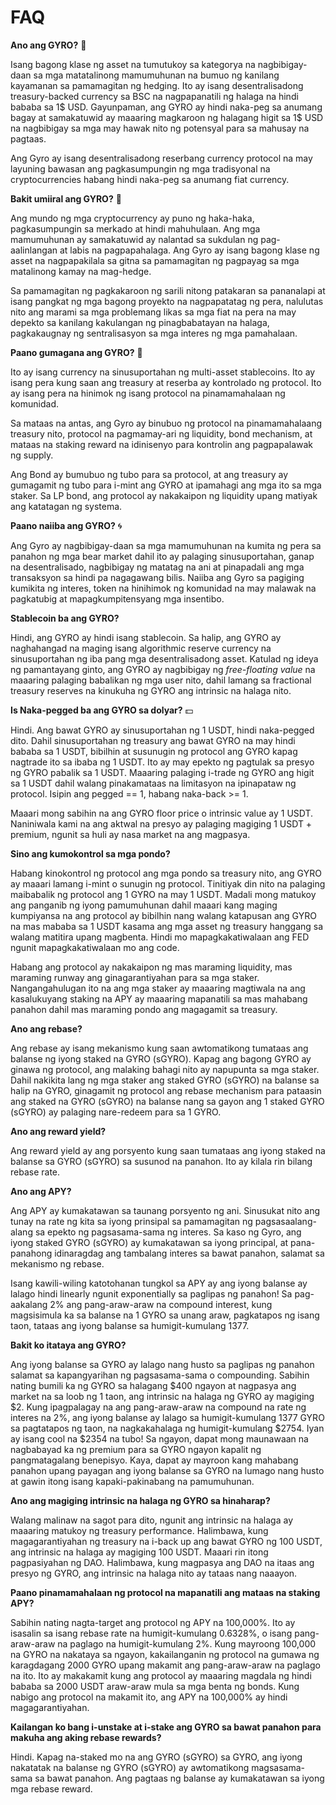 # FAQ

**Ano ang GYRO?** 🧬

Isang bagong klase ng asset na tumutukoy sa kategorya na nagbibigay-daan sa mga matatalinong mamumuhunan na bumuo ng kanilang kayamanan sa pamamagitan ng hedging. Ito ay isang desentralisadong treasury-backed currency sa BSC na nagpapanatili ng halaga na hindi bababa sa 1$ USD. Gayunpaman, ang GYRO ay hindi naka-peg sa anumang bagay at samakatuwid ay maaaring magkaroon ng halagang higit sa 1$ USD na nagbibigay sa mga may hawak nito ng potensyal para sa mahusay na pagtaas.

Ang Gyro ay isang desentralisadong reserbang currency protocol na may layuning bawasan ang pagkasumpungin ng mga tradisyonal na cryptocurrencies habang hindi naka-peg sa anumang fiat currency.

**Bakit umiiral ang GYRO?** 🔬

Ang mundo ng mga cryptocurrency ay puno ng haka-haka, pagkasumpungin sa merkado at hindi mahuhulaan. Ang mga mamumuhunan ay samakatuwid ay nalantad sa sukdulan ng pag-aalinlangan at labis na pagpapahalaga. Ang Gyro ay isang bagong klase ng asset na nagpapakilala sa gitna sa pamamagitan ng pagpayag sa mga matalinong kamay na mag-hedge.

Sa pamamagitan ng pagkakaroon ng sarili nitong patakaran sa pananalapi at isang pangkat ng mga bagong proyekto na nagpapatatag ng pera, nalulutas nito ang marami sa mga problemang likas sa mga fiat na pera na may depekto sa kanilang kakulangan ng pinagbabatayan na halaga, pagkakaugnay ng sentralisasyon sa mga interes ng mga pamahalaan.

**Paano gumagana ang GYRO?** 🔮

Ito ay isang currency na sinusuportahan ng multi-asset stablecoins. Ito ay isang pera kung saan ang treasury at reserba ay kontrolado ng protocol. Ito ay isang pera na hinimok ng isang protocol na pinamamahalaan ng komunidad.

Sa mataas na antas, ang Gyro ay binubuo ng protocol na pinamamahalaang treasury nito, protocol na pagmamay-ari ng liquidity, bond mechanism, at mataas na staking reward na idinisenyo para kontrolin ang pagpapalawak ng supply.

Ang Bond ay bumubuo ng tubo para sa protocol, at ang treasury ay gumagamit ng tubo para i-mint ang GYRO at ipamahagi ang mga ito sa mga staker. Sa LP bond, ang protocol ay nakakaipon ng liquidity upang matiyak ang katatagan ng systema.

**Paano naiiba ang GYRO?** 🌀

Ang Gyro ay nagbibigay-daan sa mga mamumuhunan na kumita ng pera sa panahon ng mga bear market dahil ito ay palaging sinusuportahan, ganap na desentralisado, nagbibigay ng matatag na ani at pinapadali ang mga transaksyon sa hindi pa nagagawang bilis. Naiiba ang Gyro sa pagiging kumikita ng interes, token na hinihimok ng komunidad na may malawak na pagkatubig at mapagkumpitensyang mga insentibo.

**Stablecoin ba ang GYRO?**

Hindi, ang GYRO ay hindi isang stablecoin. Sa halip, ang GYRO ay naghahangad na maging isang algorithmic reserve currency na sinusuportahan ng iba pang mga desentralisadong asset. Katulad ng ideya ng pamantayang ginto, ang GYRO ay nagbibigay ng _free-floating value_ na maaaring palaging babalikan ng mga user nito, dahil lamang sa fractional treasury reserves na kinukuha ng GYRO ang intrinsic na halaga nito.

**Is Naka-pegged ba ang GYRO sa dolyar?** 💵

Hindi. Ang bawat GYRO ay sinusuportahan ng 1 USDT, hindi naka-pegged dito. Dahil sinusuportahan ng treasury ang bawat GYRO na may hindi bababa sa 1 USDT, bibilhin at susunugin ng protocol ang GYRO kapag nagtrade ito sa ibaba ng 1 USDT. Ito ay may epekto ng pagtulak sa presyo ng GYRO pabalik sa 1 USDT. Maaaring palaging i-trade ng GYRO ang higit sa 1 USDT dahil walang pinakamataas na limitasyon na ipinapataw ng protocol. Isipin ang pegged == 1, habang naka-back >= 1.

Maaari mong sabihin na ang GYRO floor price o intrinsic value ay 1 USDT. Naniniwala kami na ang aktwal na presyo ay palaging magiging 1 USDT + premium, ngunit sa huli ay nasa market na ang magpasya.

**Sino ang kumokontrol sa mga pondo?**

Habang kinokontrol ng protocol ang mga pondo sa treasury nito, ang GYRO ay maaari lamang i-mint o sunugin ng protocol. Tinitiyak din nito na palaging maibabalik ng protocol ang 1 GYRO na may 1 USDT. Madali mong matukoy ang panganib ng iyong pamumuhunan dahil maaari kang maging kumpiyansa na ang protocol ay bibilhin nang walang katapusan ang GYRO na mas mababa sa 1 USDT kasama ang mga asset ng treasury hanggang sa walang matitira upang magbenta. Hindi mo mapagkakatiwalaan ang FED ngunit mapagkakatiwalaan mo ang code.

Habang ang protocol ay nakakaipon ng mas maraming liquidity, mas maraming runway ang ginagarantiyahan para sa mga staker. Nangangahulugan ito na ang mga staker ay maaaring magtiwala na ang kasalukuyang staking na APY ay maaaring mapanatili sa mas mahabang panahon dahil mas maraming pondo ang magagamit sa treasury.

**Ano ang rebase?**

Ang rebase ay isang mekanismo kung saan awtomatikong tumataas ang balanse ng iyong staked na GYRO (sGYRO). Kapag ang bagong GYRO ay ginawa ng protocol, ang malaking bahagi nito ay napupunta sa mga staker. Dahil nakikita lang ng mga staker ang staked GYRO (sGYRO) na balanse sa halip na GYRO, ginagamit ng protocol ang rebase mechanism para pataasin ang staked na GYRO (sGYRO) na balanse nang sa gayon ang 1 staked GYRO (sGYRO) ay palaging nare-redeem para sa 1 GYRO.

**Ano ang reward yield?**

Ang reward yield ay ang porsyento kung saan tumataas ang iyong staked na balanse sa GYRO (sGYRO) sa susunod na panahon. Ito ay kilala rin bilang rebase rate.

**Ano ang APY?**

Ang APY ay kumakatawan sa taunang porsyento ng ani. Sinusukat nito ang tunay na rate ng kita sa iyong prinsipal sa pamamagitan ng pagsasaalang-alang sa epekto ng pagsasama-sama ng interes. Sa kaso ng Gyro, ang iyong staked GYRO (sGYRO) ay kumakatawan sa iyong principal, at pana-panahong idinaragdag ang tambalang interes sa bawat panahon, salamat sa mekanismo ng rebase.

Isang kawili-wiling katotohanan tungkol sa APY ay ang iyong balanse ay lalago hindi linearly ngunit exponentially sa paglipas ng panahon! Sa pag-aakalang 2% ang pang-araw-araw na compound interest, kung magsisimula ka sa balanse na 1 GYRO sa unang araw, pagkatapos ng isang taon, tataas ang iyong balanse sa humigit-kumulang 1377.

**Bakit ko itataya ang GYRO?**

Ang iyong balanse sa GYRO ay lalago nang husto sa paglipas ng panahon salamat sa kapangyarihan ng pagsasama-sama o compounding. Sabihin nating bumili ka ng GYRO sa halagang $400 ngayon at nagpasya ang market na sa loob ng 1 taon, ang intrinsic na halaga ng GYRO ay magiging $2. Kung ipagpalagay na ang pang-araw-araw na compound na rate ng interes na 2%, ang iyong balanse ay lalago sa humigit-kumulang 1377 GYRO sa pagtatapos ng taon, na nagkakahalaga ng humigit-kumulang $2754. Iyan ay isang cool na $2354 na tubo! Sa ngayon, dapat mong maunawaan na nagbabayad ka ng premium para sa GYRO ngayon kapalit ng pangmatagalang benepisyo. Kaya, dapat ay mayroon kang mahabang panahon upang payagan ang iyong balanse sa GYRO na lumago nang husto at gawin itong isang kapaki-pakinabang na pamumuhunan.

**Ano ang magiging intrinsic na halaga ng GYRO sa hinaharap?**

Walang malinaw na sagot para dito, ngunit ang intrinsic na halaga ay maaaring matukoy ng treasury performance. Halimbawa, kung magagarantiyahan ng treasury na i-back up ang bawat GYRO ng 100 USDT, ang intrinsic na halaga ay magiging 100 USDT. Maaari rin itong pagpasiyahan ng DAO. Halimbawa, kung magpasya ang DAO na itaas ang presyo ng GYRO, ang intrinsic na halaga nito ay tataas nang naaayon.

**Paano pinamamahalaan ng protocol na mapanatili ang mataas na staking APY?**

Sabihin nating nagta-target ang protocol ng APY na 100,000%. Ito ay isasalin sa isang rebase rate na humigit-kumulang 0.6328%, o isang pang-araw-araw na paglago na humigit-kumulang 2%. Kung mayroong 100,000 na GYRO na nakataya sa ngayon, kakailanganin ng protocol na gumawa ng karagdagang 2000 GYRO upang makamit ang pang-araw-araw na paglago na ito. Ito ay makakamit kung ang protocol ay maaaring magdala ng hindi bababa sa 2000 USDT araw-araw mula sa mga benta ng bonds. Kung nabigo ang protocol na makamit ito, ang APY na 100,000% ay hindi magagarantiyahan.

**Kailangan ko bang i-unstake at i-stake ang GYRO sa bawat panahon para makuha ang aking rebase rewards?**

Hindi. Kapag na-staked mo na ang GYRO (sGYRO) sa GYRO, ang iyong nakatatak na balanse ng GYRO (sGYRO) ay awtomatikong magsasama-sama sa bawat panahon. Ang pagtaas ng balanse ay kumakatawan sa iyong mga rebase reward.
